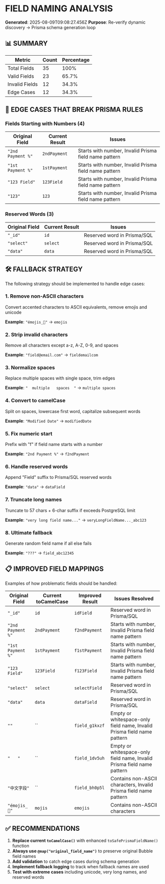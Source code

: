 # FIELD NAMING ANALYSIS

**Generated**: 2025-08-09T09:08:27.456Z
**Purpose**: Re-verify dynamic discovery → Prisma schema generation loop

## 📊 SUMMARY

| Metric | Count | Percentage |
|--------|-------|------------|
| Total Fields | 35 | 100% |
| Valid Fields | 23 | 65.7% |
| Invalid Fields | 12 | 34.3% |
| Edge Cases | 12 | 34.3% |

## 🚨 EDGE CASES THAT BREAK PRISMA RULES

### Fields Starting with Numbers (4)

| Original Field | Current Result | Issues |
|---|---|---|
| `"2nd Payment %"` | `2ndPayment` | Starts with number, Invalid Prisma field name pattern |
| `"1st Payment %"` | `1stPayment` | Starts with number, Invalid Prisma field name pattern |
| `"123 Field"` | `123Field` | Starts with number, Invalid Prisma field name pattern |
| `"123"` | `123` | Starts with number, Invalid Prisma field name pattern |

### Reserved Words (3)

| Original Field | Current Result | Issues |
|---|---|---|
| `"_id"` | `id` | Reserved word in Prisma/SQL |
| `"select"` | `select` | Reserved word in Prisma/SQL |
| `"data"` | `data` | Reserved word in Prisma/SQL |

## 🛠️ FALLBACK STRATEGY

The following strategy should be implemented to handle edge cases:

### 1. Remove non-ASCII characters
Convert accented characters to ASCII equivalents, remove emojis and unicode

**Example**: `"émojis_🚀"` → `emojis`

### 2. Strip invalid characters
Remove all characters except a-z, A-Z, 0-9, and spaces

**Example**: `"field@email.com"` → `fieldemailcom`

### 3. Normalize spaces
Replace multiple spaces with single space, trim edges

**Example**: `"  multiple   spaces  "` → `multiple spaces`

### 4. Convert to camelCase
Split on spaces, lowercase first word, capitalize subsequent words

**Example**: `"Modified Date"` → `modifiedDate`

### 5. Fix numeric start
Prefix with "f" if field name starts with a number

**Example**: `"2nd Payment %"` → `f2ndPayment`

### 6. Handle reserved words
Append "Field" suffix to Prisma/SQL reserved words

**Example**: `"data"` → `dataField`

### 7. Truncate long names
Truncate to 57 chars + 6-char suffix if exceeds PostgreSQL limit

**Example**: `"very long field name..."` → `veryLongFieldName..._abc123`

### 8. Ultimate fallback
Generate random field name if all else fails

**Example**: `"???"` → `field_abc12345`

## 📋 IMPROVED FIELD MAPPINGS

Examples of how problematic fields should be handled:

| Original Field | Current toCamelCase | Improved Result | Issues Resolved |
|---|---|---|---|
| `"_id"` | `id` | `idField` | Reserved word in Prisma/SQL |
| `"2nd Payment %"` | `2ndPayment` | `f2ndPayment` | Starts with number, Invalid Prisma field name pattern |
| `"1st Payment %"` | `1stPayment` | `f1stPayment` | Starts with number, Invalid Prisma field name pattern |
| `"123 Field"` | `123Field` | `f123Field` | Starts with number, Invalid Prisma field name pattern |
| `"select"` | `select` | `selectField` | Reserved word in Prisma/SQL |
| `"data"` | `data` | `dataField` | Reserved word in Prisma/SQL |
| `""` | `` | `field_g1kxzf` | Empty or whitespace-only field name, Invalid Prisma field name pattern |
| `"   "` | `` | `field_1dv5uh` | Empty or whitespace-only field name, Invalid Prisma field name pattern |
| `"中文字段"` | `` | `field_bh0p5l` | Contains non-ASCII characters, Invalid Prisma field name pattern |
| `"émojis_🚀"` | `mojis` | `emojis` | Contains non-ASCII characters |

## ✅ RECOMMENDATIONS

1. **Replace current `toCamelCase()`** with enhanced `toSafePrismaFieldName()` function
2. **Always use `@map("original_field_name")`** to preserve original Bubble field names
3. **Add validation** to catch edge cases during schema generation
4. **Implement fallback logging** to track when fallback names are used
5. **Test with extreme cases** including unicode, very long names, and reserved words

